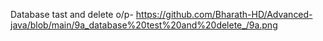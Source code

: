 Database tast and delete o/p- https://github.com/Bharath-HD/Advanced-java/blob/main/9a_database%20test%20and%20delete_/9a.png
